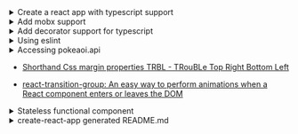 
<details><summary>Create a react app with typescript support</summary>

  - [create-react-app with typescript](https://facebook.github.io/create-react-app/docs/adding-typescript)

  ```bash

  $npx create-react-app react-ts-mobx --typescript
  ```

</details>

<details><summary>Add mobx support</summary>

- [mobx](https://github.com/mobxjs/mobx)

```
npm run eject
npm install --save mobx mobx-react babel-plugin-transform-decorators-legacy
```

</details>

<details><summary>Add decorator support for typescript</summary>

[How to remove experimentalDecorators warning in VSCode](https://ihatetomatoes.net/how-to-remove-experimentaldecorators-warning-in-vscode/)

```
$ yarn start
It looks like you're trying to use TypeScript but do not have typescript installed.
Please install typescript by running yarn add typescript.
If you are not trying to use TypeScript, please remove the tsconfig.json file from your package root (and any TypeScript files).

$ yarn add typescript

$ yarn start
Experimental support for decorators is a feature that is subject to change in a future release. Set the 'experimentalDecorators' option to remove this warning.  TS1219

```

- Create tsconfig.json file in the root directory of your project and include the following options.

```json
{
    "compilerOptions": {
        "experimentalDecorators": true,
        "allowJs": true
    }
}
```

</details>

<details><summary>Using eslint</summary>
</details>

<details><summary>Accessing pokeaoi.api</summary>

- [pokeapi.co: Pokemon Restful api](http://pokeapi.co)

- Error: Object is possibly 'null'.ts(2531)

- Fix: change tsconfig.json as follows:

```
{
  "compilerOptions": {
    ...
    "strictNullChecks": false
    ... 
```

- [http-status-codes with types](https://www.npmjs.com/package/http-status-codes)
- [types for http-status-codes included in module](https://www.npmjs.com/package/@types/http-status-codes)

```
npm install http-status-codes --save
```

- [Using fetch, error handling](https://developer.mozilla.org/en-US/docs/Web/API/Fetch_API/Using_Fetch)

- [TypeScript definitions for pokedex-promise-v2 and PokeAPI endpoints.](https://github.com/mudkipme/pokeapi-v2-typescript)

- [pokeapi-type-generator](https://github.com/ccabrales/pokeapi-type-generator)

- [End-to-end typing for REST APIs with TypeScript](https://github.com/rawrmaan/restyped)

- [Production ready Node.js REST API Setup using TypeScript, PostgreSQL and Redis.](https://itnext.io/production-ready-node-js-rest-apis-setup-using-typescript-postgresql-and-redis-a9525871407)

</details>


- [Shorthand Css margin properties TRBL - TRouBLe Top Right Bottom Left](https://developer.mozilla.org/en-US/docs/Web/CSS/Shorthand_properties)


- [react-transition-group: An easy way to perform animations when a React component enters or leaves the DOM](https://github.com/reactjs/react-transition-group)

<details><summary>Stateless functional component</summary>

```javascript
// TodosRemaining.tsx: Typescript
import React from 'react';

interface Props {
  remaining: number
}

const TodosRemaining = ({remaining}: Props) => {
  return (
    <div>
      {remaining} items left
    </div>
  );
};

export default TodosRemaining;
```

```javascript
// TodosRemaining.jsx: Javascript with propTypes validation
import React from 'react';
import PropTypes from 'prop-types';

const TodosRemaining = ({ remaining }) => {
  return <div>{remaining} items left</div>;
};

TodosRemaining.propTypes = {
  remaining: PropTypes.number.isRequired
};

export default TodosRemaining;
```
</details>


<details><summary>create-react-app generated README.md</summary>

- [react](https://reactjs.org/)

This project was bootstrapped with [Create React App](https://github.com/facebook/create-react-app).

## Available Scripts

In the project directory, you can run:

### `npm start`

Runs the app in the development mode.<br>
Open [http://localhost:3000](http://localhost:3000) to view it in the browser.

The page will reload if you make edits.<br>
You will also see any lint errors in the console.

### `npm test`

Launches the test runner in the interactive watch mode.<br>
See the section about [running tests](https://facebook.github.io/create-react-app/docs/running-tests) for more information.

### `npm run build`

Builds the app for production to the `build` folder.<br>
It correctly bundles React in production mode and optimizes the build for the best performance.

The build is minified and the filenames include the hashes.<br>
Your app is ready to be deployed!

See the section about [deployment](https://facebook.github.io/create-react-app/docs/deployment) for more information.

### `npm run eject`

**Note: this is a one-way operation. Once you `eject`, you can’t go back!**

If you aren’t satisfied with the build tool and configuration choices, you can `eject` at any time. This command will remove the single build dependency from your project.

Instead, it will copy all the configuration files and the transitive dependencies (Webpack, Babel, ESLint, etc) right into your project so you have full control over them. All of the commands except `eject` will still work, but they will point to the copied scripts so you can tweak them. At this point you’re on your own.

You don’t have to ever use `eject`. The curated feature set is suitable for small and middle deployments, and you shouldn’t feel obligated to use this feature. However we understand that this tool wouldn’t be useful if you couldn’t customize it when you are ready for it.

## Learn More

You can learn more in the [Create React App documentation](https://facebook.github.io/create-react-app/docs/getting-started).

To learn React, check out the [React documentation](https://reactjs.org/).

### Code Splitting

This section has moved here: https://facebook.github.io/create-react-app/docs/code-splitting

### Analyzing the Bundle Size

This section has moved here: https://facebook.github.io/create-react-app/docs/analyzing-the-bundle-size

### Making a Progressive Web App

This section has moved here: https://facebook.github.io/create-react-app/docs/making-a-progressive-web-app

### Advanced Configuration

This section has moved here: https://facebook.github.io/create-react-app/docs/advanced-configuration

### Deployment

This section has moved here: https://facebook.github.io/create-react-app/docs/deployment

### `npm run build` fails to minify

This section has moved here: https://facebook.github.io/create-react-app/docs/troubleshooting#npm-run-build-fails-to-minify

</details>

